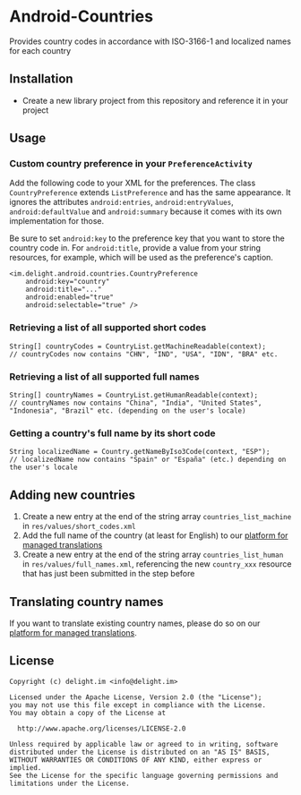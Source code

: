 # Android-Countries

Provides country codes in accordance with ISO-3166-1 and localized names for each country

## Installation

 * Create a new library project from this repository and reference it in your project

## Usage

### Custom country preference in your `PreferenceActivity`

Add the following code to your XML for the preferences. The class `CountryPreference` extends `ListPreference` and has the same appearance. It ignores the attributes `android:entries`, `android:entryValues`, `android:defaultValue` and `android:summary` because it comes with its own implementation for those.

Be sure to set `android:key` to the preference key that you want to store the country code in. For `android:title`, provide a value from your string resources, for example, which will be used as the preference's caption.

```
<im.delight.android.countries.CountryPreference
	android:key="country"
	android:title="..."
	android:enabled="true"
	android:selectable="true" />
```

### Retrieving a list of all supported short codes

```
String[] countryCodes = CountryList.getMachineReadable(context);
// countryCodes now contains "CHN", "IND", "USA", "IDN", "BRA" etc.
```

### Retrieving a list of all supported full names

```
String[] countryNames = CountryList.getHumanReadable(context);
// countryNames now contains "China", "India", "United States", "Indonesia", "Brazil" etc. (depending on the user's locale)
```

### Getting a country's full name by its short code

```
String localizedName = Country.getNameByIso3Code(context, "ESP");
// localizedName now contains "Spain" or "España" (etc.) depending on the user's locale
```

## Adding new countries

 1. Create a new entry at the end of the string array `countries_list_machine` in `res/values/short_codes.xml`
 2. Add the full name of the country (at least for English) to our [platform for managed translations](http://www.localize.im/v/3l)
 3. Create a new entry at the end of the string array `countries_list_human` in `res/values/full_names.xml`, referencing the new `country_xxx` resource that has just been submitted in the step before

## Translating country names

If you want to translate existing country names, please do so on our [platform for managed translations](http://www.localize.im/v/3l).

## License

```
Copyright (c) delight.im <info@delight.im>

Licensed under the Apache License, Version 2.0 (the "License");
you may not use this file except in compliance with the License.
You may obtain a copy of the License at

  http://www.apache.org/licenses/LICENSE-2.0

Unless required by applicable law or agreed to in writing, software
distributed under the License is distributed on an "AS IS" BASIS,
WITHOUT WARRANTIES OR CONDITIONS OF ANY KIND, either express or implied.
See the License for the specific language governing permissions and
limitations under the License.
```
